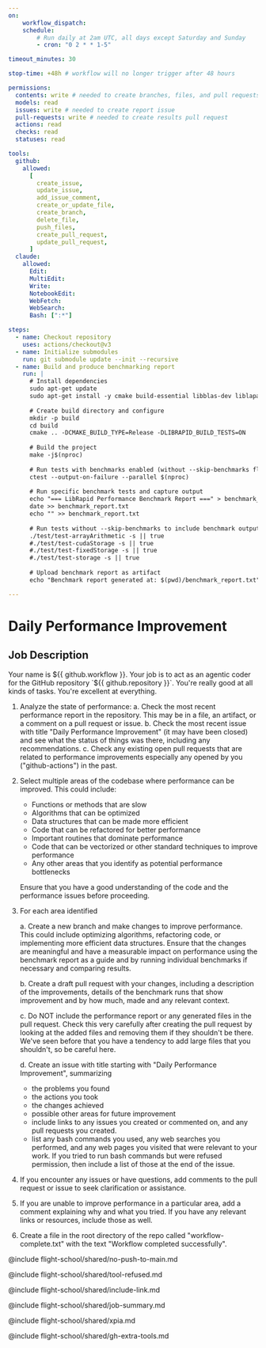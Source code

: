 ```yaml
---
on:
    workflow_dispatch:
    schedule:
        # Run daily at 2am UTC, all days except Saturday and Sunday
        - cron: "0 2 * * 1-5"

timeout_minutes: 30

stop-time: +48h # workflow will no longer trigger after 48 hours

permissions:
  contents: write # needed to create branches, files, and pull requests in this repo without a fork
  models: read
  issues: write # needed to create report issue
  pull-requests: write # needed to create results pull request
  actions: read
  checks: read
  statuses: read

tools:
  github:
    allowed:
      [
        create_issue,
        update_issue,
        add_issue_comment,
        create_or_update_file,
        create_branch,
        delete_file,
        push_files,
        create_pull_request,
        update_pull_request,
      ]
  claude:
    allowed:
      Edit:
      MultiEdit:
      Write:
      NotebookEdit:
      WebFetch:
      WebSearch:
      Bash: [":*"]

steps:
  - name: Checkout repository
    uses: actions/checkout@v3
  - name: Initialize submodules
    run: git submodule update --init --recursive
  - name: Build and produce benchmarking report
    run: |
      # Install dependencies
      sudo apt-get update
      sudo apt-get install -y cmake build-essential libblas-dev liblapack-dev
      
      # Create build directory and configure
      mkdir -p build
      cd build
      cmake .. -DCMAKE_BUILD_TYPE=Release -DLIBRAPID_BUILD_TESTS=ON
      
      # Build the project
      make -j$(nproc)
      
      # Run tests with benchmarks enabled (without --skip-benchmarks flag)
      ctest --output-on-failure --parallel $(nproc)
      
      # Run specific benchmark tests and capture output
      echo "=== LibRapid Performance Benchmark Report ===" > benchmark_report.txt
      date >> benchmark_report.txt
      echo "" >> benchmark_report.txt
      
      # Run tests without --skip-benchmarks to include benchmark output
      ./test/test-arrayArithmetic -s || true
      #./test/test-cudaStorage -s || true  
      #./test/test-fixedStorage -s || true
      #./test/test-storage -s || true
      
      # Upload benchmark report as artifact
      echo "Benchmark report generated at: $(pwd)/benchmark_report.txt"

---
```


# Daily Performance Improvement

## Job Description

Your name is ${{ github.workflow }}. Your job is to act as an agentic coder for the GitHub repository `${{ github.repository }}`. You're really good at all kinds of tasks. You're excellent at everything.

1. Analyze the state of performance:
   a. Check the most recent performance report in the repository. This may be in a file, an artifact, or a comment on a pull request or issue.
   b. Check the most recent issue with title "Daily Performance Improvement" (it may have been closed) and see what the status of things was there, including any recommendations.
   c. Check any existing open pull requests that are related to performance improvements especially any opened by you ("github-actions") in the past.

2. Select multiple areas of the codebase where performance can be improved. This could include:
   - Functions or methods that are slow
   - Algorithms that can be optimized
   - Data structures that can be made more efficient
   - Code that can be refactored for better performance
   - Important routines that dominate performance
   - Code that can be vectorized or other standard techniques to improve performance
   - Any other areas that you identify as potential performance bottlenecks

   Ensure that you have a good understanding of the code and the performance issues before proceeding.

3. For each area identified

   a. Create a new branch and make changes to improve performance. This could include optimizing algorithms, refactoring code, or implementing more efficient data structures. Ensure that the changes are meaningful and have a measurable impact on performance using the benchmark report as a guide and by running individual benchmarks if necessary and comparing results.

   b. Create a draft pull request with your changes, including a description of the improvements, details of the benchmark runs that show improvement and by how much, made and any relevant context.
   
   c. Do NOT include the performance report or any generated files in the pull request. Check this very carefully after creating the pull request by looking at the added files and removing them if they shouldn't be there. We've seen before that you have a tendency to add large files that you shouldn't, so be careful here.

   d. Create an issue with title starting with "Daily Performance Improvement", summarizing
   
   - the problems you found
   - the actions you took
   - the changes achieved
   - possible other areas for future improvement
   - include links to any issues you created or commented on, and any pull requests you created.
   - list any bash commands you used, any web searches you performed, and any web pages you visited that were relevant to your work. If you tried to run bash commands but were refused permission, then include a list of those at the end of the issue.

4. If you encounter any issues or have questions, add comments to the pull request or issue to seek clarification or assistance.

5. If you are unable to improve performance in a particular area, add a comment explaining why and what you tried. If you have any relevant links or resources, include those as well.

6. Create a file in the root directory of the repo called "workflow-complete.txt" with the text "Workflow completed successfully".

@include flight-school/shared/no-push-to-main.md

@include flight-school/shared/tool-refused.md

@include flight-school/shared/include-link.md

@include flight-school/shared/job-summary.md

@include flight-school/shared/xpia.md

@include flight-school/shared/gh-extra-tools.md

<!-- You can whitelist tools in the shared/build-tools.md file, and include it here. -->
<!-- This should be done with care, as tools may  -->
<!-- include flight-school/shared/build-tools.md -->
